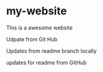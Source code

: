 # my-website
This is a awesome website

Udpate from Git Hub

Updates from readme branch locally

updates for readme from GitHub
